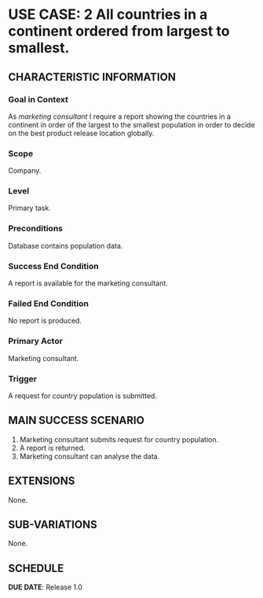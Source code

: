 # USE CASE: 2 All countries in a continent ordered from largest to smallest.

## CHARACTERISTIC INFORMATION

### Goal in Context

As *marketing consultant* I require a report showing the countries in a continent in order of the largest to the smallest population in order to decide on the best product release location globally.
### Scope

Company.

### Level

Primary task.

### Preconditions

Database contains population data.

### Success End Condition

A report is available for the marketing consultant.

### Failed End Condition

No report is produced.

### Primary Actor

Marketing consultant.

### Trigger

A request for country population is submitted.

## MAIN SUCCESS SCENARIO

1. Marketing consultant submits request for country population.
2. A report is returned.
3. Marketing consultant can analyse the data.

## EXTENSIONS

None.

## SUB-VARIATIONS

None.

## SCHEDULE

**DUE DATE**: Release 1.0